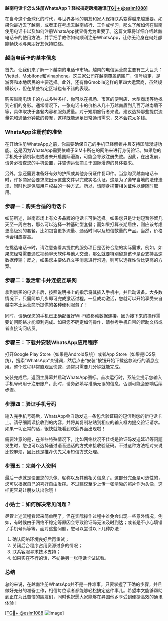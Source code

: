 **越南电话卡怎么注册WhatsApp？轻松搞定跨境通讯[[TG💪+ @esim1088](https://t.me/s/esim1088)]**

在当今这个全球化的时代，与世界各地的朋友和家人保持联系变得越来越重要。如果你最近去了越南，或者正在考虑去越南旅行、工作或学习，那么了解如何在越南使用电话卡以及如何注册WhatsApp就显得尤为重要了。这篇文章将详细介绍越南电话卡的使用方法，并手把手教你如何顺利注册WhatsApp，让你无论身在何处都能畅快地与亲朋好友保持联络。

### 越南电话卡的基本信息

首先，让我们来了解一下越南的电话卡市场。越南的电信运营商主要有三大巨头：Viettel、Mobifone和Vinaphone。这三家公司在越南覆盖范围广，信号稳定，是游客和本地居民的主要选择。此外，还有像Gmobile这样的第四大运营商，虽然规模较小，但在某些特定区域也有不错的表现。

购买越南电话卡的方式多种多样，你可以在机场、市区的便利店、大型商场等地找到它们的身影。通常情况下，一张电话卡的价格从几十万越南盾到几百万越南盾不等，具体取决于套餐内容和服务质量。对于短期旅行者来说，建议选择那些提供流量包和通话分钟数的套餐，这样既能满足日常通讯需求，又不会花太多钱。

### WhatsApp注册前的准备

在开始注册WhatsApp之前，你需要确保自己的手机已经解锁并且支持国际漫游功能。这是因为WhatsApp需要依赖于SIM卡所在的网络来进行身份验证。如果您的手机处于锁机状态或者未开启国际漫游，可能会导致注册失败。因此，在出发前，请务必检查您的手机设置，并咨询运营商关于国际漫游的具体要求。

另外，您还需要准备好有效的护照或其他身份证件复印件。当您购买越南电话卡时，许多商家会要求您出示这些文件以完成实名认证。这是为了遵守当地的法律法规，同时也是保障用户权益的一种方式。所以，请随身携带相关证件以便随时取用。

### 步骤一：购买合适的电话卡

如前所述，越南市场上有众多品牌的电话卡可供选择。如果您只是计划短暂停留几天至一周左右，那么可以选择一种基础型套餐；而如果打算长期居住，则应该考虑更高级别的套餐，比如包含更多流量、通话时间以及短信数量的产品。当然，价格也会相应提高。

在挑选电话卡时，请注意查看其提供的服务项目是否符合您的实际需求。例如，如果您经常需要通过视频聊天软件与他人交流，那么就要特别留意该卡是否支持高速数据传输；反之，如果您主要依靠文字消息进行沟通，则可以选择性价比更高的方案。

### 步骤二：激活新卡并连接互联网

拿到新买的电话卡后，按照说明书上的指示将其插入手机中，并启动设备。大多数情况下，只需简单几步即可完成激活过程。一旦成功激活，您就可以开始享受来自越南本土运营商所提供的各种便利服务了！

同时，请确保您的手机已正确配置好Wi-Fi或移动数据连接。因为接下来的操作需要访问网络才能顺利完成。如果您不确定如何操作，请参考手机自带的帮助文档或者直接询问店员。

### 步骤三：下载并安装WhatsApp应用程序

打开Google Play Store（如果是Android系统）或者App Store（如果是iOS系统），搜索“WhatsApp”关键词，然后点击“安装”按钮开始下载这款流行的消息应用。整个过程非常直观且快速，通常只需要几分钟就能完成。

安装完成后，返回主屏幕并启动WhatsApp图标。首次运行时，系统会提示您输入手机号码用于注册账户。此时，请务必填写准确无误的信息，否则可能会影响后续步骤。

### 步骤四：验证手机号码

输入完手机号码后，WhatsApp会自动发送一条包含验证码的短信到您的新电话卡上。请仔细阅读接收到的内容，并将其复制粘贴到相应的输入框内提交验证请求。如果一切正常的话，很快就能看到欢迎界面出现啦！

需要注意的是，在某些特殊情况下，比如网络状况不佳或是验证码发送延迟等问题发生时，您也可以选择通过语音通话的方式来接收验证码。不过这种方法相对来说比较麻烦，因此还是推荐优先采用短信方式处理。

### 步骤五：完善个人资料

最后一步就是设置您的头像、昵称以及其他相关信息了。这部分完全是可选性的，您可以根据自己的喜好自由发挥。不过建议至少上传一张清晰的照片作为头像，这样更容易让朋友认出你哦！

### 小贴士：如何解决常见问题？

尽管上述流程看起来简单明了，但在实际操作过程中难免会出现一些意外情况。例如，有时候由于网络不稳定等原因会导致验证码无法及时到达；或者是不小心填错了手机号码等等。面对这些问题，您可以尝试以下几种办法：

1. 确认网络环境良好后再重试；
2. 关闭后台程序占用资源过多的情况；
3. 联系客服寻求技术支持；
4. 如果实在不行的话，不妨换另一张电话卡试试看。

### 总结

总的来说，在越南注册WhatsApp并不是一件难事。只要掌握了正确的步骤，并且做好充分的准备工作，相信每位读者都能够轻松搞定这件事儿。希望本文能够帮助到正在为此苦恼的朋友们，同时也祝愿大家能够在异国他乡享受到便捷高效的通讯体验！

[[TG💪+ @esim1088](https://t.me/s/esim1088) ![Image](https://i.postimg.cc/4NQfJmqS/Snipaste-2025-05-13-00-14-12.png)]